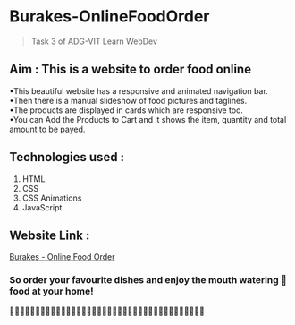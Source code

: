 # Burakes-OnlineFoodOrder
>Task 3 of ADG-VIT Learn WebDev

## Aim : This is a website to order food online
•This beautiful website has a responsive and animated navigation bar.</br>
•Then there is a manual slideshow of food pictures and taglines.</br>
•The products are displayed in cards which are responsive too.</br>
•You can Add the Products to Cart and it shows the item, quantity and total amount to be payed.</br>

## Technologies used :
1. HTML
2. CSS
3. CSS Animations
4. JavaScript

## Website Link :
[Burakes - Online Food Order](https://gifted-bartik-01149f.netlify.app/)

### So order your favourite dishes and enjoy the mouth watering 🤤 food at your home!


🍜🥗🥞🍔🌭🌮🥙🥗🥪🍕🍟🍱🥘🧆🍛🍜🍲🍝🍣🥟🥞🧇🍩🍪🧁🍦🍨🌭🌮🥙🥗🥪🍕🍛🍜🍲🍝🍣</br>



